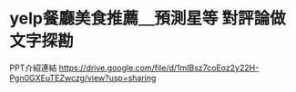# yelp餐廳美食推薦＿預測星等 對評論做文字探勘
PPT介紹連結 https://drive.google.com/file/d/1mIBsz7coEoz2y22H-Pgn0GXEuTEZwczg/view?usp=sharing
